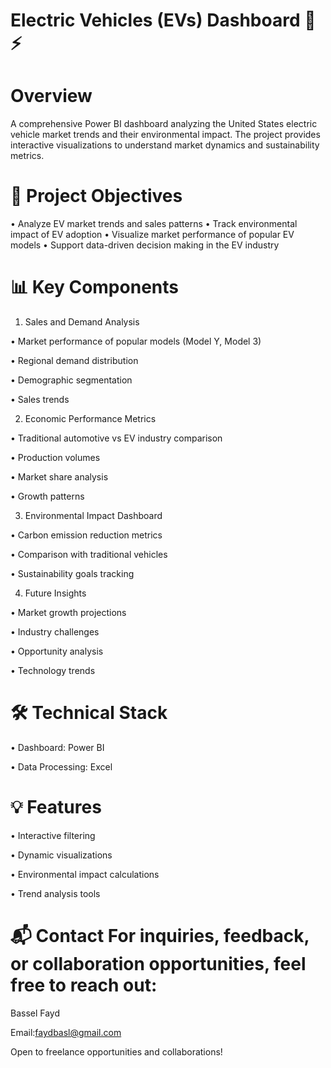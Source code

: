 # Electric Vehicles (EVs) Dashboard 🚗⚡
# Overview
A comprehensive Power BI dashboard analyzing the United States electric vehicle market trends and their environmental impact. The project provides interactive visualizations to understand market dynamics and sustainability metrics.

# 🎯 Project Objectives

• Analyze EV market trends and sales patterns
• Track environmental impact of EV adoption
• Visualize market performance of popular EV models
• Support data-driven decision making in the EV industry

# 📊 Key Components

1. Sales and Demand Analysis

• Market performance of popular models (Model Y, Model 3)

• Regional demand distribution

• Demographic segmentation

• Sales trends

2. Economic Performance Metrics

• Traditional automotive vs EV industry comparison

• Production volumes

• Market share analysis

• Growth patterns

3. Environmental Impact Dashboard

• Carbon emission reduction metrics

• Comparison with traditional vehicles

• Sustainability goals tracking

4. Future Insights

• Market growth projections

• Industry challenges

• Opportunity analysis

• Technology trends

# 🛠️ Technical Stack

• Dashboard: Power BI

• Data Processing: Excel


# 💡 Features

• Interactive filtering

• Dynamic visualizations

• Environmental impact calculations

• Trend analysis tools

# 📬 Contact For inquiries, feedback, or collaboration opportunities, feel free to reach out:

Bassel Fayd

Email:faydbasl@gmail.com

Open to freelance opportunities and collaborations!
